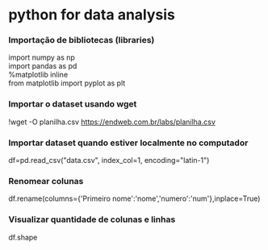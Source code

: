 # python for data analysis
### Importação de bibliotecas (libraries)
import numpy as np  
import pandas as pd  
%matplotlib inline  
from matplotlib import pyplot as plt  

### Importar o dataset usando wget
!wget -O planilha.csv https://endweb.com.br/labs/planilha.csv

### Importar dataset quando estiver localmente no computador
df=pd.read_csv("data.csv", index_col=1, encoding="latin-1")

### Renomear colunas
df.rename(columns={'Primeiro nome':'nome','numero':'num'},inplace=True)
### Visualizar quantidade de colunas e linhas
df.shape
